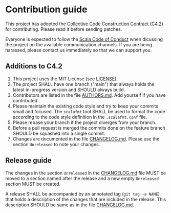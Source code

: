 # Contribution guide

This project has adopted the [Collective Code Construction Contract
(C4.2)](https://rfc.zeromq.org/spec:42) for contributing. Please read it
before sending patches.

Everyone is expected to follow the
[Scala Code of Conduct](http://www.scala-lang.org/conduct.html) when
dicussing the project on the available communication channels.
If you are being harassed, please contact us immediately so that we can
support you.

## Additions to C4.2

1. This project uses the MIT License (see [LICENSE](LICENSE)).
2. The project SHALL have one branch ("main") that always holds the latest 
in-progress version and SHOULD always build.
4. Contributors are listed in the file [AUTHORS.md](AUTHORS.md). Add
yourself if you have contributed.
4. Please maintain the existing code style and try to keep your commits 
small and focused. The `scalafmt` tool SHALL be used to format the code
according to the code style definition in the `.scalafmt.conf` file.
5. Please rebase your branch if the project diverges from your branch.
6. Before a pull request is merged the commits done on the feature branch
SHOULD be squashed into a single commit.
7. Changes are documented in the file [CHANGELOG.md](CHANGELOG.md). Please
use the section `Unreleased` to note your changes.

## Release guide

The changes in the section `Unreleased` in the [CHANGELOG.md](CHANGELOG.md)
file MUST be moved to a section named after the release and a new empty
`Unreleased` section MUST be created.

A release SHALL be accompanied by an annotated tag (`git tag -a NAME`) that
holds a description of the changes that are included in the release. This
description SHOULD be same as in the file [CHANGELOG.md](CHANGELOG.md).

